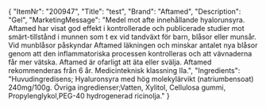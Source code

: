 {
  "ItemNr": "200947",
  "Title": "test",
  "Brand": "Aftamed",
  "Description": "Gel",
  "MarketingMessage": "Medel mot afte innehållande hyalorunsyra. Aftamed har visat god effekt i kontrollerade och publicerade studier mot smärt-tillstånd i munnen som t ex vid tandväxt för barn, blåsor eller munsår. Vid munblåsor påskyndar Aftamed läkningen och minskar antalet nya blåsor genom att den inflammatoriska processen kontrolleras och att vävnaderna får mer vätska. Aftamed är ofarligt att äta eller svälja. Aftamed rekommenderas från 6 år. Medicinteknisk klassning IIa.",
  "Ingredients": "Huvudingredisens; Hyaluronsyra med hög molekylärvikt (natriumbensoat) 240mg/100g. Övriga ingredienser;Vatten, Xylitol, Cellulosa gummi, Propylenglykol,PEG-40 hydrogenerad ricinolja."
}